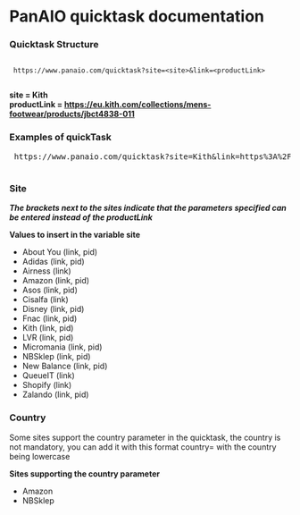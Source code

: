 # PanAIO quicktask documentation

### Quicktask Structure

<pre><code>
 https://www.panaio.com/quicktask?site=&lt;site&gt;&link=&lt;productLink&gt;
 
</code></pre>

 
****site = Kith**** <br>
****productLink = https://eu.kith.com/collections/mens-footwear/products/jbct4838-011**** <br>


### Examples of quickTask
<pre> https://www.panaio.com/quicktask?site=Kith&link=https%3A%2F%2Feu.kith.com%2Fcollections%2Fmens-footwear%2Fproducts%2Fjbct4838-011 </pre>

#
### Site
***The brackets next to the sites indicate that the parameters specified can be entered instead of the productLink***

 **Values to insert in the variable site**
  * About You (link, pid)
  * Adidas (link, pid)
  * Airness (link)
  * Amazon (link, pid)
  * Asos (link, pid)
  * Cisalfa (link)
  * Disney (link, pid)
  * Fnac (link, pid)
  * Kith (link, pid)
  * LVR (link, pid)
  * Micromania (link, pid)
  * NBSklep (link, pid)
  * New Balance (link, pid)
  * QueueIT (link)
  * Shopify (link)
  * Zalando (link, pid)

### Country
Some sites support the country parameter in the quicktask, the country is not mandatory, you can add it with this format country=<country> with the country being lowercase

**Sites supporting the country parameter**
 * Amazon
 * NBSklep
